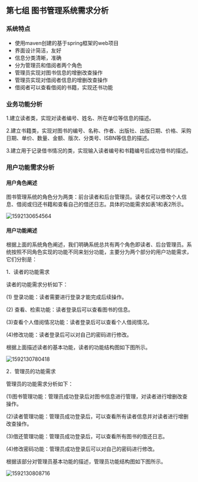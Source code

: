 ## 第七组 图书管理系统需求分析

### 系统特点
- 使用maven创建的基于spring框架的web项目
- 界面设计简洁，友好
- 信息分类清晰，准确
- 分为管理员和借阅者两个角色
- 管理员实现对图书信息的增删改查操作
- 管理员实现对借阅者信息的增删改查操作
- 借阅者可以查看借阅的书籍，实现还书功能

### 业务功能分析

1.建立读者类，实现对读者编号、姓名、所在单位等信息的描述。

2.建立书籍类，实现对图书的编号、名称、作者、出版社、出版日期、价格、采购日期、单价、数量、金额、版次、分类号、ISBN等信息的描述。

3.建立用于记录借书情况的类，实现输入读者编号和书籍编号后成功借书的描述。

### 用户功能需求分析

#### 用户角色阐述

图书管理系统的角色分为两类：前台读者和后台管理员。读者仅可以修改个人信息、借阅或归还书籍和查看自己的借还日志。具体的功能需求如表1和表2所示。

![1592130654564](https://img-blog.csdnimg.cn/2020061418353684.png?x-oss-process=image/watermark,type_ZmFuZ3poZW5naGVpdGk,shadow_10,text_aHR0cHM6Ly9ibG9nLmNzZG4ubmV0L3FxXzQwODM2NTUz,size_16,color_FFFFFF,t_70)

#### 用户功能阐述

根据上面的系统角色阐述，我们明确系统总共有两个角色即读者、后台管理员。系统按照不同角色实现的功能不同来划分功能，主要分为两个部分的用户功能需求，它们分别是：

1．读者的功能需求

读者的功能需求分析如下：

(1) 登录功能：读者需要进行登录才能完成后续操作。

(2) 查看、检索功能：读者登录后可以查看图书的信息。

(3)查看个人借阅情况功能：读者登录后可以查看个人借阅情况。

(4)修改功能：读者登录后可以对自己的密码进行修改。

根据上面描述读者的基本功能，读者的功能结构图如下图所示。

![1592130780418](https://img-blog.csdnimg.cn/20200614183704936.png?x-oss-process=image/watermark,type_ZmFuZ3poZW5naGVpdGk,shadow_10,text_aHR0cHM6Ly9ibG9nLmNzZG4ubmV0L3FxXzQwODM2NTUz,size_16,color_FFFFFF,t_70)

2．管理员的功能需求

管理员的功能需求分析如下：

(1)图书管理功能：管理员成功登录后对图书信息进行管理，对读者进行增删改查操作。

(2)读者管理功能：管理员成功登录后，可以查看所有读者信息并对读者进行增删改查操作。

(3)借还管理功能：管理员成功登录后，可以查看所有图书的借还日志。

(4)修改密码功能：管理员成功登录后可以对自己的密码进行修改。

根据该部分对管理员基本功能的描述，管理员功能结构图如下图所示。

![1592130808716](https://img-blog.csdnimg.cn/20200614183733823.png?x-oss-process=image/watermark,type_ZmFuZ3poZW5naGVpdGk,shadow_10,text_aHR0cHM6Ly9ibG9nLmNzZG4ubmV0L3FxXzQwODM2NTUz,size_16,color_FFFFFF,t_70)
